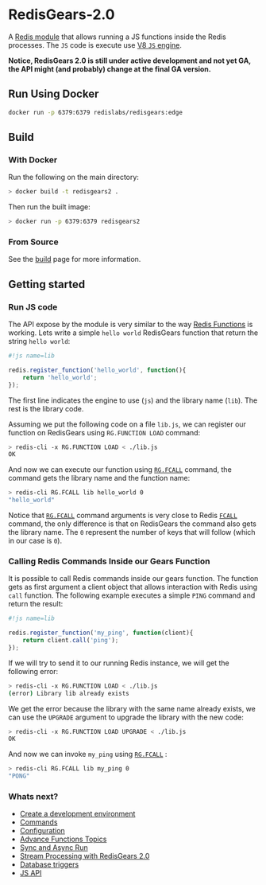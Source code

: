 # RedisGears-2.0

A [Redis module](https://redis.io/docs/modules/) that allows running a JS functions inside the Redis processes. The `JS` code is execute use [V8 `JS` engine](https://v8.dev/).

**Notice, RedisGears 2.0 is still under active development and not yet GA, the API might (and probably) change at the final GA version.**

## Run Using Docker

```bash
docker run -p 6379:6379 redislabs/redisgears:edge
```

## Build

### With Docker

Run the following on the main directory:
```bash
> docker build -t redisgears2 .
```

Then run the built image:
```bash
> docker run -p 6379:6379 redisgears2
```

### From Source

See the [build](docs/build_insturctions.md) page for more information.

## Getting started

### Run JS code
The API expose by the module is very similar to the way [Redis Functions](https://redis.io/docs/manual/programmability/functions-intro/) is working. Lets write a simple `hello world` RedisGears function that return the string `hello world`:
```js
#!js name=lib

redis.register_function('hello_world', function(){
    return 'hello_world';
});
```
The first line indicates the engine to use (`js`) and the library name (`lib`). The rest is the library code.


Assuming we put the following code on a file `lib.js`, we can register our function on RedisGears using `RG.FUNCTION LOAD` command:

```bash
> redis-cli -x RG.FUNCTION LOAD < ./lib.js
OK
```

And now we can execute our function using [`RG.FCALL`](docs/commands.md#rgfcal) command, the command gets the library name and the function name:

```bash
> redis-cli RG.FCALL lib hello_world 0
"hello_world"
```

Notice that [`RG.FCALL`](docs/commands.md#rgfcal) command arguments is very close to Redis [`FCALL`](https://redis.io/commands/fcall/) command, the only difference is that on RedisGears the command also gets the library name. The `0` represent the number of keys that will follow (which in our case is `0`).

### Calling Redis Commands Inside our Gears Function

It is possible to call Redis commands inside our gears function. The function gets as first argument a client object that allows interaction with Redis using `call` function. The following example executes a simple `PING` command and return the result:

```js
#!js name=lib

redis.register_function('my_ping', function(client){
    return client.call('ping');
});
```

If we will try to send it to our running Redis instance, we will get the following error:
```bash
> redis-cli -x RG.FUNCTION LOAD < ./lib.js
(error) Library lib already exists
```

We get the error because the library with the same name already exists, we can use the `UPGRADE` argument to upgrade the library with the new code:
```bash
> redis-cli -x RG.FUNCTION LOAD UPGRADE < ./lib.js
OK
```

And now we can invoke `my_ping` using [`RG.FCALL`](docs/commands.md#rgfcal) :
```bash
> redis-cli RG.FCALL lib my_ping 0
"PONG"
```

### Whats next?

* [Create a development environment](docs/create_development_environment.md)
* [Commands](docs/commands.md)
* [Configuration](docs/configuration.md)
* [Advance Functions Topics](docs/function_advance_topics.md)
* [Sync and Async Run](docs/sync_and_async_run.md)
* [Stream Processing with RedisGears 2.0](docs/stream_processing.md)
* [Database triggers](docs/databse_triggers.md)
* [JS API](docs/js_api.md)

